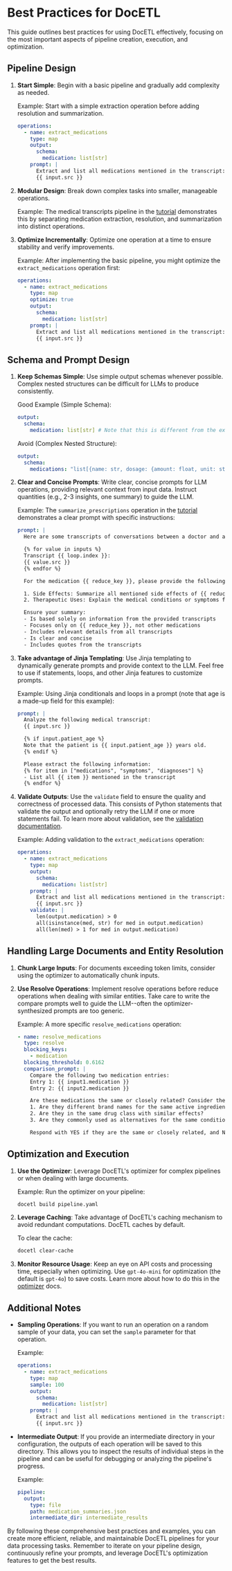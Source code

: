 # Best Practices for DocETL

This guide outlines best practices for using DocETL effectively, focusing on the most important aspects of pipeline creation, execution, and optimization.

## Pipeline Design

1. **Start Simple**: Begin with a basic pipeline and gradually add complexity as needed.

   Example: Start with a simple extraction operation before adding resolution and summarization.

   ```yaml
   operations:
     - name: extract_medications
       type: map
       output:
         schema:
           medication: list[str]
       prompt: |
         Extract and list all medications mentioned in the transcript:
         {{ input.src }}
   ```

2. **Modular Design**: Break down complex tasks into smaller, manageable operations.

   Example: The medical transcripts pipeline in the [tutorial](tutorial.md) demonstrates this by separating medication extraction, resolution, and summarization into distinct operations.

3. **Optimize Incrementally**: Optimize one operation at a time to ensure stability and verify improvements.

   Example: After implementing the basic pipeline, you might optimize the `extract_medications` operation first:

   ```yaml
   operations:
     - name: extract_medications
       type: map
       optimize: true
       output:
         schema:
           medication: list[str]
       prompt: |
         Extract and list all medications mentioned in the transcript:
         {{ input.src }}
   ```

## Schema and Prompt Design

1. **Keep Schemas Simple**: Use simple output schemas whenever possible. Complex nested structures can be difficult for LLMs to produce consistently.

   Good Example (Simple Schema):

   ```yaml
   output:
     schema:
       medication: list[str] # Note that this is different from the example in the tutorial.
   ```

   Avoid (Complex Nested Structure):

   ```yaml
   output:
     schema:
       medications: "list[{name: str, dosage: {amount: float, unit: str, frequency: str}}]"
   ```

2. **Clear and Concise Prompts**: Write clear, concise prompts for LLM operations, providing relevant context from input data. Instruct quantities (e.g., 2-3 insights, one summary) to guide the LLM.

   Example: The `summarize_prescriptions` operation in the [tutorial](tutorial.md) demonstrates a clear prompt with specific instructions:

   ```yaml
   prompt: |
     Here are some transcripts of conversations between a doctor and a patient:

     {% for value in inputs %}
     Transcript {{ loop.index }}:
     {{ value.src }}
     {% endfor %}

     For the medication {{ reduce_key }}, please provide the following information based on all the transcripts above:

     1. Side Effects: Summarize all mentioned side effects of {{ reduce_key }}. List 2-3 main side effects.
     2. Therapeutic Uses: Explain the medical conditions or symptoms for which {{ reduce_key }} was prescribed or recommended. Provide 1-2 primary uses.

     Ensure your summary:
     - Is based solely on information from the provided transcripts
     - Focuses only on {{ reduce_key }}, not other medications
     - Includes relevant details from all transcripts
     - Is clear and concise
     - Includes quotes from the transcripts
   ```

3. **Take advantage of Jinja Templating**: Use Jinja templating to dynamically generate prompts and provide context to the LLM. Feel free to use if statements, loops, and other Jinja features to customize prompts.

   Example: Using Jinja conditionals and loops in a prompt (note that age is a made-up field for this example):

   ```yaml
   prompt: |
     Analyze the following medical transcript:
     {{ input.src }}

     {% if input.patient_age %}
     Note that the patient is {{ input.patient_age }} years old.
     {% endif %}

     Please extract the following information:
     {% for item in ["medications", "symptoms", "diagnoses"] %}
     - List all {{ item }} mentioned in the transcript
     {% endfor %}
   ```

4. **Validate Outputs**: Use the `validate` field to ensure the quality and correctness of processed data. This consists of Python statements that validate the output and optionally retry the LLM if one or more statements fail. To learn more about validation, see the [validation documentation](concepts/operators.md#validation).

   Example: Adding validation to the `extract_medications` operation:

   ```yaml
   operations:
     - name: extract_medications
       type: map
       output:
         schema:
           medication: list[str]
       prompt: |
         Extract and list all medications mentioned in the transcript:
         {{ input.src }}
       validate: |
         len(output.medication) > 0
         all(isinstance(med, str) for med in output.medication)
         all(len(med) > 1 for med in output.medication)
   ```

## Handling Large Documents and Entity Resolution

1. **Chunk Large Inputs**: For documents exceeding token limits, consider using the optimizer to automatically chunk inputs.

2. **Use Resolve Operations**: Implement resolve operations before reduce operations when dealing with similar entities. Take care to write the compare prompts well to guide the LLM--often the optimizer-synthesized prompts are too generic.

   Example: A more specific `resolve_medications` operation:

   ```yaml
   - name: resolve_medications
     type: resolve
     blocking_keys:
       - medication
     blocking_threshold: 0.6162
     comparison_prompt: |
       Compare the following two medication entries:
       Entry 1: {{ input1.medication }}
       Entry 2: {{ input2.medication }}

       Are these medications the same or closely related? Consider the following:
       1. Are they different brand names for the same active ingredient?
       2. Are they in the same drug class with similar effects?
       3. Are they commonly used as alternatives for the same condition?

       Respond with YES if they are the same or closely related, and NO if they are distinct medications.
   ```

## Optimization and Execution

1. **Use the Optimizer**: Leverage DocETL's optimizer for complex pipelines or when dealing with large documents.

   Example: Run the optimizer on your pipeline:

   ```bash
   docetl build pipeline.yaml
   ```

2. **Leverage Caching**: Take advantage of DocETL's caching mechanism to avoid redundant computations. DocETL caches by default.

   To clear the cache:

   ```bash
   docetl clear-cache
   ```

3. **Monitor Resource Usage**: Keep an eye on API costs and processing time, especially when optimizing. Use `gpt-4o-mini` for optimization (the default is `gpt-4o`) to save costs. Learn more about how to do this in the [optimizer](optimization/example.md) docs.

## Additional Notes

- **Sampling Operations**: If you want to run an operation on a random sample of your data, you can set the `sample` parameter for that operation.

  Example:

  ```yaml
  operations:
    - name: extract_medications
      type: map
      sample: 100
      output:
        schema:
          medication: list[str]
      prompt: |
        Extract and list all medications mentioned in the transcript:
        {{ input.src }}
  ```

- **Intermediate Output**: If you provide an intermediate directory in your configuration, the outputs of each operation will be saved to this directory. This allows you to inspect the results of individual steps in the pipeline and can be useful for debugging or analyzing the pipeline's progress.

  Example:

  ```yaml
  pipeline:
    output:
      type: file
      path: medication_summaries.json
      intermediate_dir: intermediate_results
  ```

By following these comprehensive best practices and examples, you can create more efficient, reliable, and maintainable DocETL pipelines for your data processing tasks. Remember to iterate on your pipeline design, continuously refine your prompts, and leverage DocETL's optimization features to get the best results.

